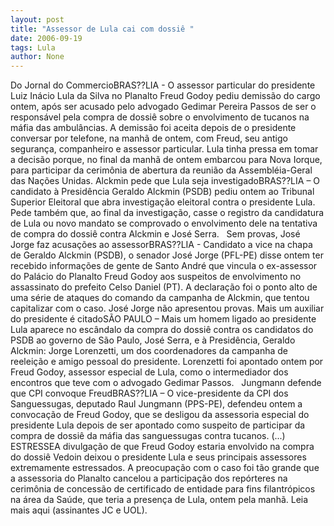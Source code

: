 ```yaml
---
layout: post
title: "Assessor de Lula cai com dossiê "
date: 2006-09-19
tags: Lula
author: None
---
```

Do Jornal do CommercioBRAS??LIA - O assessor particular do presidente Luiz Inácio Lula da Silva no Planalto Freud Godoy pediu demissão do cargo ontem, após ser acusado pelo advogado Gedimar Pereira Passos de ser o responsável pela compra de dossiê sobre o envolvimento de tucanos na máfia das ambulâncias.
A demissão foi aceita depois de o presidente conversar por telefone, na manhã de ontem, com Freud, seu antigo segurança, companheiro e assessor particular. Lula tinha pressa em tomar a decisão porque, no final da manhã de ontem embarcou para Nova Iorque, para participar da cerimônia de abertura da reunião da Assembléia-Geral das Nações Unidas.
Alckmin pede que Lula seja investigadoBRAS??LIA – O candidato à Presidência Geraldo Alckmin (PSDB) pediu ontem ao Tribunal Superior Eleitoral que abra investigação eleitoral contra o presidente Lula. Pede também que, ao final da investigação, casse o registro da candidatura de Lula ou novo mandato se comprovado o envolvimento dele na tentativa de compra do dossiê contra Alckmin e José Serra.
&nbsp;
Sem provas, José Jorge faz acusações ao assessorBRAS??LIA - Candidato a vice na chapa de Geraldo Alckmin (PSDB), o senador José Jorge (PFL-PE) disse ontem ter recebido informações de gente de Santo André que vincula o ex-assessor do Palácio do Planalto Freud Godoy aos suspeitos de envolvimento no assassinato do prefeito Celso Daniel (PT). A declaração foi o ponto alto de uma série de ataques do comando da campanha de Alckmin, que tentou capitalizar com o caso. José Jorge não apresentou provas.
Mais um auxiliar do presidente é citadoSÃO PAULO – Mais um homem ligado ao presidente Lula aparece no escândalo da compra do dossiê contra os candidatos do PSDB ao governo de São Paulo, José Serra, e à Presidência, Geraldo Alckmin: Jorge Lorenzetti, um dos coordenadores da campanha de reeleição e amigo pessoal do presidente. Lorenzetti foi apontado ontem por Freud Godoy, assessor especial de Lula, como o intermediador dos encontros que teve com o advogado Gedimar Passos.
&nbsp;
Jungmann defende que CPI convoque FreudBRAS??LIA – O vice-presidente da CPI dos Sanguessugas, deputado Raul Jungmann (PPS-PE), defendeu ontem a convocação de Freud Godoy, que se desligou da assessoria especial do presidente Lula depois de ser apontado como suspeito de participar da compra de dossiê da máfia das sanguessugas contra tucanos.
(...)
ESTRESSEA divulgação de que Freud Godoy estaria envolvido na compra do dossiê Vedoin deixou o presidente Lula e seus principais assessores extremamente estressados. A preocupação com o caso foi tão grande que a assessoria do Planalto cancelou a participação
 dos repórteres na cerimônia de concessão de certificado de entidade para fins filantrópicos na área da Saúde, que teria a presença de Lula, ontem pela manhã. 
Leia mais aqui (assinantes JC e UOL). 